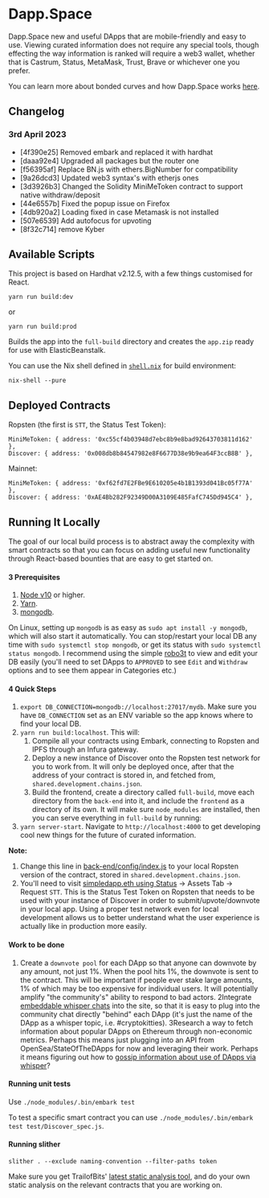 # Dapp.Space

Dapp.Space new and useful DApps that are mobile-friendly and easy to use. Viewing curated information does not require any special tools, though effecting the way information is ranked will require a web3 wallet, whether that is Castrum, Status, MetaMask, Trust, Brave or whichever one you prefer.

You can learn more about bonded curves and how Dapp.Space works [here](https://our.status.im/discover-a-brave-new-curve/).

## Changelog

### 3rd April 2023
- [4f390e25] Removed embark and replaced it with hardhat
- [daaa92e4] Upgraded all packages but the router one
- [f56395af] Replace BN.js with ethers.BigNumber for compatibility
- [9a26dcd3] Updated web3 syntax's with etherjs ones
- [3d3926b3] Changed the Solidity MiniMeToken contract to support native withdraw/deposit
- [44e6557b] Fixed the popup issue on Firefox
- [4db920a2] Loading fixed in case Metamask is not installed
- [507e6539] Add autofocus for upvoting
- [8f32c714] remove Kyber

## Available Scripts

This project is based on Hardhat v2.12.5, with a few things customised for React.
```
yarn run build:dev
```
or
```
yarn run build:prod
```
Builds the app into the `full-build` directory and creates the `app.zip` ready for use with ElasticBeanstalk.

You can use the Nix shell defined in [`shell.nix`](shell.nix) for build environment:
```
nix-shell --pure
```

## Deployed Contracts

Ropsten (the first is `STT`, the Status Test Token):

```
MiniMeToken: { address: '0xc55cf4b03948d7ebc8b9e8bad92643703811d162' },
Discover: { address: '0x008db8b84547982e8F6677D38e9b9ea64F3ccB8B' },
```

Mainnet:

```
MiniMeToken: { address: '0xf62fd7E2FBe9E610205e4b1B1393d041Bc05f77A' },
Discover: { address: '0xAE4Bb282F92349D00A3109E485FafC745Dd945C4' },
```

## Running It Locally

The goal of our local build process is to abstract away the complexity with smart contracts so that you can focus on adding useful new functionality through React-based bounties that are easy to get started on.

#### 3 Prerequisites

1. [Node v10](https://github.com/nvm-sh/nvm) or higher.
2. [Yarn](https://yarnpkg.com/).
3. [mongodb](https://www.mongodb.com/).

On Linux, setting up `mongodb` is as easy as `sudo apt install -y mongodb`, which will also start it automatically. You can stop/restart your local DB any time with `sudo systemctl stop mongodb`, or get its status with `sudo systemctl status mongodb`. I recommend using the simple [robo3t](https://robomongo.org/download) to view and edit your DB easily (you'll need to set DApps to `APPROVED` to see `Edit` and `Withdraw` options and to see them appear in Categories etc.)

#### 4 Quick Steps

1. `export DB_CONNECTION=mongodb://localhost:27017/mydb`. Make sure you have `DB_CONNECTION` set as an ENV variable so the app knows where to find your local DB.
2. `yarn run build:localhost`. This will:
    1. Compile all your contracts using Embark, connecting to Ropsten and IPFS through an Infura gateway.
    2. Deploy a new instance of Discover onto the Ropsten test network for you to work from. It will only be deployed once, after that the address of your contract is stored in, and fetched from, `shared.development.chains.json`.
    3. Build the frontend, create a directory called `full-build`, move each directory from the `back-end` into it, and include the `frontend` as a directory of its own. It will make sure `node_modules` are installed, then you can serve everything in `full-build` by running:
3. `yarn server-start`. Navigate to `http://localhost:4000` to get developing cool new things for the future of curated information.

**Note:**

1. Change this line in [back-end/config/index.js](https://github.com/dap-ps/discover/blob/master/back-end/config/index.js#L24) to your local Ropsten version of the contract, stored in `shared.development.chains.json`.
2. You'll need to visit [simpledapp.eth using Status](https://status.im/get/) -> Assets Tab -> Request `STT`. This is the Status Test Token on Ropsten that needs to be used with your instance of Discover in order to submit/upvote/downvote in your local app. Using a proper test network even for local development allows us to better understand what the user experience is actually like in production more easily.

#### Work to be done

1. Create a `downvote pool` for each DApp so that anyone can downvote by any amount, not just 1%. When the pool hits 1%, the downvote is sent to the contract. This will be important if people ever stake large amounts, 1% of which may be too expensive for individual users. It will potentially amplify "the community's" ability to respond to bad actors.
2Integrate [embeddable whisper chats](https://github.com/status-im/status-chat-widget) into the site, so that it is easy to plug into the community chat directly "behind" each DApp (it's just the name of the DApp as a whisper topic, i.e. #cryptokitties).
3Research a way to fetch information about popular DApps on Ethereum through non-economic metrics. Perhaps this means just plugging into an API from OpenSea/StateOfTheDApps for now and leveraging their work. Perhaps it means figuring out how to [gossip information about use of DApps via whisper](https://discuss.status.im/t/friend-to-friend-content-discovery-community-feeds/1212)?


#### Running unit tests

Use `./node_modules/.bin/embark test`

To test a specific smart contract you can use `./node_modules/.bin/embark test test/Discover_spec.js`.

#### Running slither

`slither . --exclude naming-convention --filter-paths token`

Make sure you get TrailofBits' [latest static analysis tool](https://securityonline.info/slither/), and do your own static analysis on the relevant contracts that you are working on.
